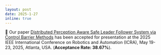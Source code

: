 ```yaml
---
layout: post
date: 2025-1-27
inline: true
---
```


:tada: Our paper [Distributed Perception Aware Safe Leader Follower System via Control Barrier Methods](https://nail-uh.github.io/icra25.github.io/) has been  accepted for presentation at the 2025 IEEE International Conference on Robotics and Automation (ICRA), May 19-23, 2025, Atlanta, USA. (**Acceptance Rate: 38.67%**). 

